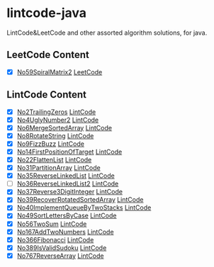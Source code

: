 # lintcode-java

LintCode&LeetCode and other assorted algorithm solutions, for java.


## LeetCode Content
- [x] [No59SpiralMatrix2](src/main/java/com/jiakaiyang/oj/java/leetcode/No59SpiralMatrix2.java) [LeetCode](https://leetcode-cn.com/problems/spiral-matrix-ii/)

## LintCode Content

- [x] [No2TrailingZeros](src/main/java/com/jiakaiyang/oj/java/lintcode/No2TrailingZeros.java) [LintCode](https://www.lintcode.com/problem/trailing-zeros/)
- [x] [No4UglyNumber2](src/main/java/com/jiakaiyang/oj/java/lintcode/No4UglyNumber2.java) [LintCode](https://www.lintcode.com/problem/ugly-number-ii/description)
- [x] [No6MergeSortedArray](src/main/java/com/jiakaiyang/oj/java/lintcode/No6MergeSortedArray.java) [LintCode](https://www.lintcode.com/problem/merge-two-sorted-arrays/description)
- [x] [No8RotateString](src/main/java/com/jiakaiyang/oj/java/lintcode/No8RotateString.java) [LintCode](https://www.lintcode.com/problem/rotate-string/)
- [x] [No9FizzBuzz](src/main/java/com/jiakaiyang/oj/java/lintcode/No9FizzBuzz.java) [LintCode](https://www.lintcode.com/problem/fizz-buzz/)
- [x] [No14FirstPositionOfTarget](src/main/java/com/jiakaiyang/oj/java/lintcode/No14FirstPositionOfTarget.java) [LintCode](https://www.lintcode.com/problem/first-position-of-target/description)
- [x] [No22FlattenList](src/main/java/com/jiakaiyang/oj/java/lintcode/No22FlattenList.java) [LintCode](https://www.lintcode.com/problem/flatten-list/description)
- [x] [No31PartitionArray](src/main/java/com/jiakaiyang/oj/java/lintcode/No31PartitionArray.java) [LintCode](https://www.lintcode.com/problem/partition-array/description)
- [x] [No35ReverseLinkedList](src/main/java/com/jiakaiyang/oj/java/lintcode/No35ReverseLinkedList.java) [LintCode](https://www.lintcode.com/problem/reverse-linked-list/description)
- [ ] [No36ReverseLinkedList2](src/main/java/com/jiakaiyang/oj/java/lintcode/No36ReverseLinkedList2.java) [LintCode](https://www.lintcode.com/problem/reverse-linked-list-ii/description)
- [x] [No37Reverse3DigitInteger](src/main/java/com/jiakaiyang/oj/java/lintcode/No37Reverse3DigitInteger.java) [LintCode](https://www.lintcode.com/problem/reverse-3-digit-integer/description)
- [x] [No39RecoverRotatedSortedArray](src/main/java/com/jiakaiyang/oj/java/lintcode/No39RecoverRotatedSortedArray.java) [LintCode](https://www.lintcode.com/problem/recover-rotated-sorted-array/description)
- [x] [No40ImplementQueueByTwoStacks](src/main/java/com/jiakaiyang/oj/java/lintcode/No40ImplementQueueByTwoStacks.java) [LintCode](https://www.lintcode.com/problem/implement-queue-by-two-stacks/description)
- [x] [No49SortLettersByCase](src/main/java/com/jiakaiyang/oj/java/lintcode/No49SortLettersByCase.java) [LintCode](https://www.lintcode.com/problem/sort-letters-by-case/description)
- [x] [No56TwoSum](src/main/java/com/jiakaiyang/oj/java/lintcode/No56TwoSum.java) [LintCode](https://www.lintcode.com/problem/two-sum/description)
- [x] [No167AddTwoNumbers](src/main/java/com/jiakaiyang/oj/java/lintcode/No167AddTwoNumbers.java) [LintCode](https://www.lintcode.com/problem/add-two-numbers/description)
- [x] [No366Fibonacci](src/main/java/com/jiakaiyang/oj/java/lintcode/No366Fibonacci.java) [LintCode](https://www.lintcode.com/problem/fibonacci/description)
- [x] [No389IsValidSudoku](src/main/java/com/jiakaiyang/oj/java/lintcode/No389IsValidSudoku.java) [LintCode](https://www.lintcode.com/problem/valid-sudoku/description)
- [x] [No767ReverseArray](src/main/java/com/jiakaiyang/oj/java/lintcode/No767ReverseArray.java) [LintCode](https://www.lintcode.com/problem/reverse-array/description)